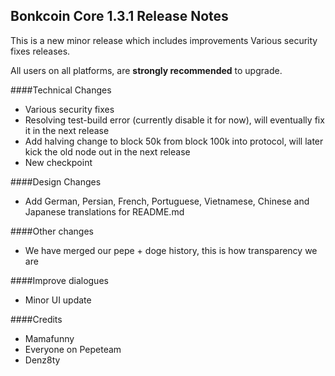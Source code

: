 ## Bonkcoin Core 1.3.1 Release Notes

This is a new minor release which includes improvements Various security fixes releases.

All users on all platforms, are **strongly recommended** to upgrade.

####Technical Changes
* Various security fixes
* Resolving test-build error (currently disable it for now), will eventually fix it in the next release
* Add halving change to block 50k from block 100k into protocol, will later kick the old node out in the next release
* New checkpoint

####Design Changes
* Add German, Persian, French, Portuguese, Vietnamese, Chinese and Japanese translations for README.md

####Other changes
* We have merged our pepe + doge history, this is how transparency we are

####Improve dialogues
* Minor UI update

####Credits
* Mamafunny
* Everyone on Pepeteam
* Denz8ty

